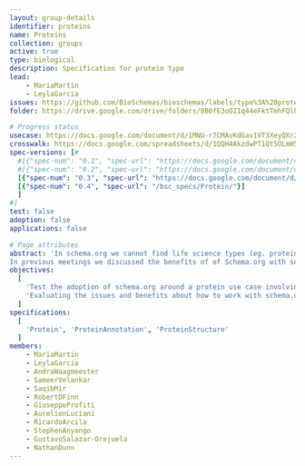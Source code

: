 ```yaml
---
layout: group-details
identifier: proteins
name: Proteins
collection: groups
active: true
type: biological
description: Specification for protein type
lead:
    - MariaMartin
    - LeylaGarcia
issues: https://github.com/BioSchemas/bioschemas/labels/type%3A%20protein
folder: https://drive.google.com/drive/folders/0B0fE3oOZIq44eFktTmhFQlhLeDA

# Progress status
usecase: https://docs.google.com/document/d/1MNU-r7CMAvKdGav1VT3XeyQXr2XwRA6JXDsoWoA0R1E
crosswalk: https://docs.google.com/spreadsheets/d/1QQH4AkzdwPT1Qt5OLmH5HosLpkFU7khwE4Ql9_Cb9ZQ
spec-versions: [#
  #[{"spec-num": "0.1", "spec-url": "https://docs.google.com/document/d/1fn-of4cxGJLYiw1G3-KepZsIE0Ptq4GSx-h3jPmvdvc"},
  #[{"spec-num": "0.2", "spec-url": "https://docs.google.com/document/d/1fn-of4cxGJLYiw1G3-KepZsIE0Ptq4GSx-h3jPmvdvc"}
  [{"spec-num": "0.3", "spec-url": "https://docs.google.com/document/d/14Wg-Rv9rri8pLRUP9FkVRq6geFuwb5mWbZos6MvxH6w"}],
  [{"spec-num": "0.4", "spec-url": "/bsc_specs/Protein/"}]
  ]
#]
test: false
adoption: false
applications: false

# Page attributes
abstract: 'In schema.org we cannot find life science types (eg. protein, gene, biological pathway) except those types that overlap with healthcare and medicine domains defined by the health schema.org extension (eg. drug, artery).
In previous meetings we discussed the benefits of of Schema.org with several data providers but we also came with a list of concerns that need to be evaluated to be able to encourage data providers to adopt Bioschemas.'
objectives:
  [
    'Test the adoption of schema.org around a protein use case involving protein resources.',
    'Evaluating the issues and benefits about how to work with schema.org and Bioschemas'
  ]
specifications:
  [
    'Protein', 'ProteinAnnotation', 'ProteinStructure'
  ]
members:
    - MariaMartin
    - LeylaGarcia
    - AndraWaagmeester
    - SameerVelankar
    - SaqibMir
    - RobertDFinn
    - GiuseppeProfiti
    - AurelienLuciani
    - RicardoArcila
    - StephenAnyango
    - GustavoSalazar-Orejuela
    - NathanDunn
---
```

